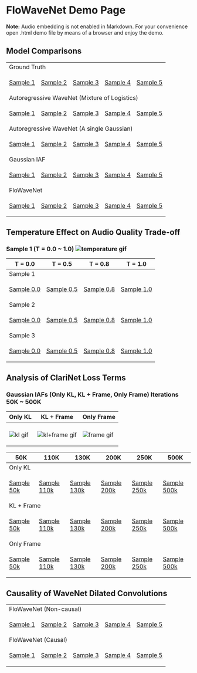 # FloWaveNet Demo Page

**Note:** Audio embedding is not enabled in Markdown. For your convenience open .html demo file by means of a browser and enjoy the demo. 

<div>
  
## Model Comparisons

<table>

<tbody>

<tr>

<td colspan="5"><span>Ground Truth</span></td>

</tr>

<tr>

<td>
  
[Sample 1](https://raw.githubusercontent.com/mertcokluk/flowavenet-demo/master/samples/GT/1.wav)

</td>

<td>

[Sample 2](https://raw.githubusercontent.com/mertcokluk/flowavenet-demo/master/samples/GT/2.wav)

</td>

<td>

[Sample 3](https://raw.githubusercontent.com/mertcokluk/flowavenet-demo/master/samples/GT/3.wav)

</td>

<td>

[Sample 4](https://raw.githubusercontent.com/mertcokluk/flowavenet-demo/master/samples/GT/4.wav)

</td>

<td>

[Sample 5](https://raw.githubusercontent.com/mertcokluk/flowavenet-demo/master/samples/GT/5.wav)

</td>

</tr>

<tr>

<td colspan="5"><span>Autoregressive WaveNet (Mixture of Logistics)</span></td>

</tr>

<tr>

<td>

[Sample 1](https://raw.githubusercontent.com/mertcokluk/flowavenet-demo/master/samples/MoL/1.wav)

</td>

<td>

[Sample 2](https://raw.githubusercontent.com/mertcokluk/flowavenet-demo/master/samples/MoL/2.wav)

</td>

<td>

[Sample 3](https://raw.githubusercontent.com/mertcokluk/flowavenet-demo/master/samples/MoL/3.wav)

</td>

<td>

[Sample 4](https://raw.githubusercontent.com/mertcokluk/flowavenet-demo/master/samples/MoL/4.wav)

</td>

<td>

[Sample 5](https://raw.githubusercontent.com/mertcokluk/flowavenet-demo/master/samples/MoL/5.wav)

</td>

</tr>

<tr>

<td colspan="5"><span>Autoregressive WaveNet (A single Gaussian)</span></td>

</tr>

<tr>

<td>

[Sample 1](https://raw.githubusercontent.com/mertcokluk/flowavenet-demo/master/samples/Gaussian/1.wav)

</td>

<td>

[Sample 2](https://raw.githubusercontent.com/mertcokluk/flowavenet-demo/master/samples/Gaussian/2.wav)

</td>

<td>

[Sample 3](https://raw.githubusercontent.com/mertcokluk/flowavenet-demo/master/samples/Gaussian/3.wav)

</td>

<td>

[Sample 4](https://raw.githubusercontent.com/mertcokluk/flowavenet-demo/master/samples/Gaussian/4.wav)

</td>

<td>

[Sample 5](https://raw.githubusercontent.com/mertcokluk/flowavenet-demo/master/samples/Gaussian/5.wav)

</td>

</tr>

<tr>

<td colspan="5"><span>Gaussian IAF</span></td>

</tr>

<tr>

<td>

[Sample 1](https://raw.githubusercontent.com/mertcokluk/flowavenet-demo/master/samples/IAF/1.wav)

</td>

<td>

[Sample 2](https://raw.githubusercontent.com/mertcokluk/flowavenet-demo/master/samples/IAF/2.wav)

</td>

<td>

[Sample 3](https://raw.githubusercontent.com/mertcokluk/flowavenet-demo/master/samples/IAF/3.wav)

</td>

<td>

[Sample 4](https://raw.githubusercontent.com/mertcokluk/flowavenet-demo/master/samples/IAF/4.wav)

</td>

<td>

[Sample 5](https://raw.githubusercontent.com/mertcokluk/flowavenet-demo/master/samples/IAF/5.wav)

</td>

</tr>

<tr>

<td colspan="5"><span>FloWaveNet</span></td>

</tr>

<tr>

<td>

[Sample 1](https://raw.githubusercontent.com/mertcokluk/flowavenet-demo/master/samples/FWN/1.wav)

</td>

<td>

[Sample 2](https://raw.githubusercontent.com/mertcokluk/flowavenet-demo/master/samples/FWN/2.wav)

</td>

<td>

[Sample 3](https://raw.githubusercontent.com/mertcokluk/flowavenet-demo/master/samples/FWN/3.wav)

</td>

<td>

[Sample 4](https://raw.githubusercontent.com/mertcokluk/flowavenet-demo/master/samples/FWN/4.wav)

</td>

<td>

[Sample 5](https://raw.githubusercontent.com/mertcokluk/flowavenet-demo/master/samples/FWN/5.wav)

</td>

</tr>

</tbody>

</table>

</div>

<div>
  
## Temperature Effect on Audio Quality Trade-off 

### Sample 1 (T = 0.0 ~ 1.0) ![temperature gif](images/Temperature.gif)

<table>

<thead>

<tr>

<th>T = 0.0</th>

<th>T = 0.5</th>

<th>T = 0.8</th>

<th>T = 1.0</th>

</tr>

</thead>

<tbody>

<tr>

<td colspan="4"><span>Sample 1</span></td>

</tr>

<tr>

<td>

[Sample 0.0](https://raw.githubusercontent.com/mertcokluk/flowavenet-demo/master/samples/FWN/temp/1_0.0.wav)

</td>

<td>


[Sample 0.5](https://raw.githubusercontent.com/mertcokluk/flowavenet-demo/master/samples/FWN/temp/1_0.5.wav)

</td>

<td>


[Sample 0.8](https://raw.githubusercontent.com/mertcokluk/flowavenet-demo/master/samples/FWN/temp/1_0.8.wav)

</td>

<td>


[Sample 1.0](https://raw.githubusercontent.com/mertcokluk/flowavenet-demo/master/samples/FWN/temp/1_1.0.wav)

</td>

</tr>

<tr>

<td colspan="4"><span>Sample 2</span></td>

</tr>

<tr>

<td>

[Sample 0.0](https://raw.githubusercontent.com/mertcokluk/flowavenet-demo/master/samples/FWN/temp/2_0.0.wav)

</td>

<td>
  
[Sample 0.5](https://raw.githubusercontent.com/mertcokluk/flowavenet-demo/master/samples/FWN/temp/2_0.5.wav)

</td>

<td>

[Sample 0.8](https://raw.githubusercontent.com/mertcokluk/flowavenet-demo/master/samples/FWN/temp/2_0.8.wav)

</td>

<td>

[Sample 1.0](https://raw.githubusercontent.com/mertcokluk/flowavenet-demo/master/samples/FWN/temp/2_1.0.wav)

</td>

</tr>

<tr>

<td colspan="4"><span>Sample 3</span></td>

</tr>

<tr>

<td>

[Sample 0.0](https://raw.githubusercontent.com/mertcokluk/flowavenet-demo/master/samples/FWN/temp/3_0.0.wav)

</td>

<td>

[Sample 0.5](https://raw.githubusercontent.com/mertcokluk/flowavenet-demo/master/samples/FWN/temp/3_0.5.wav)

</td>

<td>

[Sample 0.8](https://raw.githubusercontent.com/mertcokluk/flowavenet-demo/master/samples/FWN/temp/3_0.8.wav)

</td>

<td>

[Sample 1.0](https://raw.githubusercontent.com/mertcokluk/flowavenet-demo/master/samples/FWN/temp/3_1.0.wav)

</td>

</tr>

</tbody>

</table>

</div>

<div>
  
## Analysis of ClariNet Loss Terms 

### Gaussian IAFs (Only KL, KL + Frame, Only Frame) Iterations 50K ~ 500K

<table>

<thead>

<tr>

<th>Only KL</th>

<th>KL + Frame</th>

<th>Only Frame</th>

</tr>

</thead>

<tbody>

<tr>

<td colspan="3"><span></span></td>

</tr>

<tr>

<td>

![kl gif](images/Only%20KL.gif)</td>

<td>
  
![kl+frame gif](images/KL+Frame.gif)</td>

<td>
  
![frame gif](images/Only%20Frame.gif)</td>

</tr>

</tbody>

</table>

<table>

<thead>

<tr>

<th>50K</th>

<th>110K</th>

<th>130K</th>

<th>200K</th>

<th>250K</th>

<th>500K</th>

</tr>

</thead>

<tbody>

<tr>

<td colspan="6"><span>Only KL</span></td>

</tr>

<tr>

<td>

[Sample 50k](https://raw.githubusercontent.com/mertcokluk/flowavenet-demo/master/samples/IAF/KL_50K.wav)

</td>

<td>

[Sample 110k](https://raw.githubusercontent.com/mertcokluk/flowavenet-demo/master/samples/IAF/KL_110K.wav)

</td>

<td>

[Sample 130k](https://raw.githubusercontent.com/mertcokluk/flowavenet-demo/master/samples/IAF/KL_130K.wav)

</td>

<td>

[Sample 200k](https://raw.githubusercontent.com/mertcokluk/flowavenet-demo/master/samples/IAF/KL_200K.wav)

</td>

<td>

[Sample 250k](https://raw.githubusercontent.com/mertcokluk/flowavenet-demo/master/samples/IAF/KL_250K.wav)

</td>

<td>

[Sample 500k](https://raw.githubusercontent.com/mertcokluk/flowavenet-demo/master/samples/IAF/KL_500K.wav)

</td>

</tr>

<tr>

<td colspan="6"><span>KL + Frame</span></td>

</tr>

<tr>

<td>

[Sample 50k](https://raw.githubusercontent.com/mertcokluk/flowavenet-demo/master/samples/IAF/KL_Frame_50K.wav)

</td>

<td>

[Sample 110k](https://raw.githubusercontent.com/mertcokluk/flowavenet-demo/master/samples/IAF/KL_Frame_110K.wav)

</td>

<td>

[Sample 130k](https://raw.githubusercontent.com/mertcokluk/flowavenet-demo/master/samples/IAF/KL_Frame_130K.wav)

</td>

<td>

[Sample 200k](https://raw.githubusercontent.com/mertcokluk/flowavenet-demo/master/samples/IAF/KL_Frame_200K.wav)

</td>

<td>

[Sample 250k](https://raw.githubusercontent.com/mertcokluk/flowavenet-demo/master/samples/IAF/KL_Frame_250K.wav)

</td>

<td>

[Sample 500k](https://raw.githubusercontent.com/mertcokluk/flowavenet-demo/master/samples/IAF/KL_Frame_500K.wav)

</td>

</tr>

<tr>

<td colspan="6"><span>Only Frame</span></td>

</tr>

<tr>

<td>

[Sample 50k](https://raw.githubusercontent.com/mertcokluk/flowavenet-demo/master/samples/IAF/Frame_50K.wav)

</td>

<td>

[Sample 110k](https://raw.githubusercontent.com/mertcokluk/flowavenet-demo/master/samples/IAF/Frame_110K.wav)

</td>

<td>

[Sample 130k](https://raw.githubusercontent.com/mertcokluk/flowavenet-demo/master/samples/IAF/Frame_130K.wav)

</td>

<td>

[Sample 200k](https://raw.githubusercontent.com/mertcokluk/flowavenet-demo/master/samples/IAF/Frame_200K.wav)

</td>

<td>

[Sample 250k](https://raw.githubusercontent.com/mertcokluk/flowavenet-demo/master/samples/IAF/Frame_250K.wav)

</td>

<td>

[Sample 500k](https://raw.githubusercontent.com/mertcokluk/flowavenet-demo/master/samples/IAF/Frame_500K.wav)

</td>

</tr>

</tbody>

</table>

</div>

<div>
  
## Causality of WaveNet Dilated Convolutions

<table>

<tbody>

<tr>

<td colspan="5"><span>FloWaveNet (Non-causal)</span></td>

</tr>

<tr>

<td>

[Sample 1](https://raw.githubusercontent.com/mertcokluk/flowavenet-demo/master/samples/FWN/1.wav)

</td>

<td>

[Sample 2](https://raw.githubusercontent.com/mertcokluk/flowavenet-demo/master/samples/FWN/2.wav)

</td>

<td>

[Sample 3](https://raw.githubusercontent.com/mertcokluk/flowavenet-demo/master/samples/FWN/3.wav)

</td>

<td>

[Sample 4](https://raw.githubusercontent.com/mertcokluk/flowavenet-demo/master/samples/FWN/4.wav)

</td>

<td>

[Sample 5](https://raw.githubusercontent.com/mertcokluk/flowavenet-demo/master/samples/FWN/5.wav)

</td>

</tr>

<tr>

<td colspan="5"><span>FloWaveNet (Causal)</span></td>

</tr>

<tr>

<td>

[Sample 1](https://raw.githubusercontent.com/mertcokluk/flowavenet-demo/master/samples/FWN/1_causal.wav)

</td>

<td>

[Sample 2](https://raw.githubusercontent.com/mertcokluk/flowavenet-demo/master/samples/FWN/2_causal.wav)

</td>

<td>

[Sample 3](https://raw.githubusercontent.com/mertcokluk/flowavenet-demo/master/samples/FWN/3_causal.wav)

</td>

<td>

[Sample 4](https://raw.githubusercontent.com/mertcokluk/flowavenet-demo/master/samples/FWN/4_causal.wav)

</td>

<td>

[Sample 5](https://raw.githubusercontent.com/mertcokluk/flowavenet-demo/master/samples/FWN/5_causal.wav)

</td>

</tr>

</tbody>

</table>

</div>
